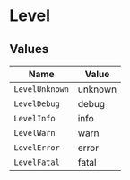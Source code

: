 # Level


## Values

| Name           | Value          |
| -------------- | -------------- |
| `LevelUnknown` | unknown        |
| `LevelDebug`   | debug          |
| `LevelInfo`    | info           |
| `LevelWarn`    | warn           |
| `LevelError`   | error          |
| `LevelFatal`   | fatal          |